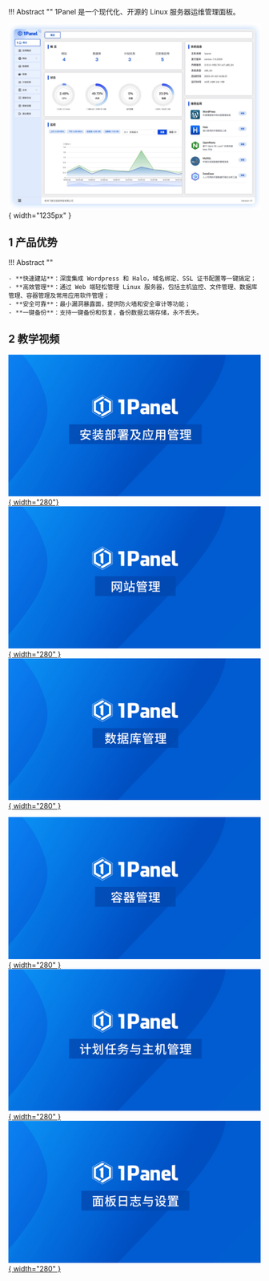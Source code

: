 
!!! Abstract ""
    1Panel 是一个现代化、开源的 Linux 服务器运维管理面板。

![界面展示](./img/index/overview.png){ width="1235px" }

## 1 产品优势

!!! Abstract ""

	- **快速建站**：深度集成 Wordpress 和 Halo，域名绑定、SSL 证书配置等一键搞定；
	- **高效管理**：通过 Web 端轻松管理 Linux 服务器，包括主机监控、文件管理、数据库管理、容器管理及常用应用软件管理；
	- **安全可靠**：最小漏洞暴露面，提供防火墙和安全审计等功能；
	- **一键备份**：支持一键备份和恢复，备份数据云端存储，永不丢失。

## 2 教学视频

[![安装部署及应用管理](./img/video/安装部署及应用管理.jpg){ width="280"}](https://www.bilibili.com/video/BV1rY411z78k/)
[![网站管理](./img/video/网站管理.jpg){ width="280" }](https://www.bilibili.com/video/BV1AP411Z7oK/)
[![数据库管理](./img/video/数据库管理.jpg){ width="280" }](https://www.bilibili.com/video/BV1fP411o7vY/)

[![容器管理](./img/video/容器管理.jpg){ width="280" }](https://www.bilibili.com/video/BV1hL411o7ck/)
[![计划任务与主机管理](./img/video/计划任务与主机管理.jpg){ width="280" }](https://www.bilibili.com/video/BV1FY4y1R7p5/)
[![面板日志与设置](./img/video/面板日志与设置.jpg){ width="280" }](https://www.bilibili.com/video/BV1uX4y1f7T2/)
